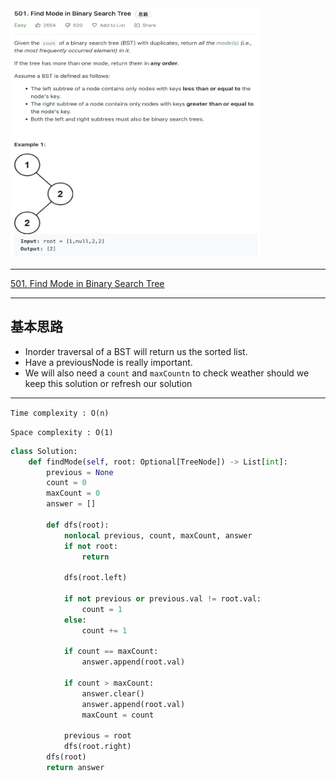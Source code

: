 <img src="2022-11-27-14-16-42.png" width="400" height="400"/>

___
[501. Find Mode in Binary Search Tree](https://leetcode.com/problems/find-mode-in-binary-search-tree/)
___


## 基本思路
* Inorder traversal of a BST will return us the sorted list.
* Have a previousNode is really important.
* We will also need a `count` and `maxCountn` to check weather should we keep this solution or refresh our solution

___

`Time complexity : O(n)`

`Space complexity : O(1)`
```python
class Solution:
    def findMode(self, root: Optional[TreeNode]) -> List[int]:
        previous = None
        count = 0
        maxCount = 0
        answer = []
        
        def dfs(root):
            nonlocal previous, count, maxCount, answer
            if not root:
                return
            
            dfs(root.left)
            
            if not previous or previous.val != root.val:
                count = 1
            else:
                count += 1  
                
            if count == maxCount:
                answer.append(root.val)
                
            if count > maxCount:
                answer.clear()
                answer.append(root.val)
                maxCount = count
               
            previous = root
            dfs(root.right)
        dfs(root)
        return answer
```